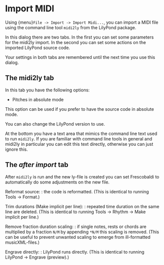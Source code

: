 # Import MIDI

Using {menu}`File -> Import -> Import Midi...`, you can import a MIDI file using
the command line tool `midi2ly` from the LilyPond package.

In this dialog there are two tabs. In the first you can set some parameters
for the midi2ly import. In the second you can set some actions on the
imported LilyPond source code.

Your settings in both tabs are remembered until the next time you use this dialog.

## The midi2ly tab

In this tab you have the following options:

* Pitches in absolute mode

This option can be used if you prefer to have the source code in
absolute mode.

You can also change the LilyPond version to use.

At the bottom you have a text area that mimics the command line text used to
run `midi2ly`. If you are familiar with command line tools in general
and midi2ly in particular you can edit this text directly, otherwise you
can just ignore this.


## The *after import* tab

After `midi2ly` is run and the new ly-file is created you can set
Frescobaldi to automatically do some adjustments on the new file.

Reformat source:
:  the code is reformatted.
   (This is identical to running Tools -> Format.)

Trim durations (Make implicit per line):
:  repeated time duration on the same line are deleted.
   (This is identical to running Tools -> Rhythm -> Make implicit per line.)

Remove fraction duration scaling:
:  if single notes, rests or chords are multiplied by a fraction `N/M` by
   appending `*N/M` this scaling is removed.
   (This can be useful to prevent unwanted scaling to emerge from ill-formatted
   musicXML-files.)

Engrave directly:
:  LilyPond runs directly.
   (This is identical to running LilyPond -> Engrave (preview).)
